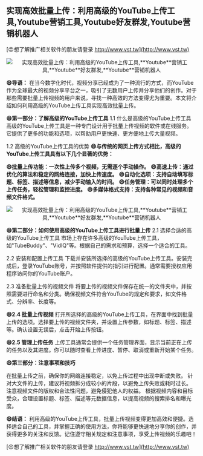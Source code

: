 ## **实现高效批量上传：利用高级的YouTube上传工具,**Youtube**营销工具,**Youtube**好友群发,**Youtube**营销机器人**

[😍想了解推广相关软件的朋友请登录 http://www.vst.tw](http://www.vst.tw)

 <center><img src="https://vst.tw/MP4/tuiguang/png/8.png" alt="实现高效批量上传：利用高级的YouTube上传工具,**Youtube**营销工具,**Youtube**好友群发,**Youtube**营销机器人"></center>

**😄导语：**
在当今数字化时代，视频分享已经成为了一种流行的方式，而YouTube作为全球最大的视频分享平台之一，吸引了无数用户上传并分享他们的创作。对于那些需要批量上传视频的用户来说，寻找一种高效的方法变得尤为重要。本文将介绍如何利用高级的YouTube上传工具实现高效批量上传。

**😄第一部分：了解高级的YouTube上传工具**
1.1 什么是高级的YouTube上传工具
高级的YouTube上传工具是一种专门设计用于批量上传视频的软件或在线服务。它提供了更多的功能和选项，以帮助用户更快速、更方便地上传大量视频。

1.2 高级的YouTube上传工具的优势
**😄与传统的网页上传方式相比，高级的YouTube上传工具具有以下几个显著的优势：**

**😄批量上传功能：一次性上传多个视频，无需逐个手动操作。**
**😄高速上传：通过优化的算法和稳定的网络连接，加快上传速度。**
**😄自动化选项：支持自动填写标题、标签、描述等信息，减少手动输入的时间。**
**😄任务管理：可以同时处理多个上传任务，轻松管理和监控进度。**
**😄多媒体格式支持：支持各种常见的视频和音频文件格式。**

 <center><img src="https://vst.tw/MP4/tuiguang/png/7.png" alt="实现高效批量上传：利用高级的YouTube上传工具,**Youtube**营销工具,**Youtube**好友群发,**Youtube**营销机器人"></center>

**😄第二部分：如何使用高级的YouTube上传工具进行批量上传**
2.1 选择合适的高级的YouTube上传工具
市场上存在许多高级的YouTube上传工具，如"TubeBuddy"、"VidIQ"等。根据自己的需求和预算，选择一个适合的工具。

2.2 安装和配置上传工具
下载并安装所选择的高级的YouTube上传工具。安装完成后，登录YouTube账号，并按照软件提供的指引进行配置。通常需要授权应用程序访问你的YouTube账户。

2.3 准备批量上传的视频文件
将要上传的视频文件保存在统一的文件夹中，并按照需要进行命名和分类。确保视频文件符合YouTube的规定和要求，如文件格式、分辨率、长度等。

**😄2.4 批量上传视频**
打开所选择的高级的YouTube上传工具，在界面中找到批量上传的选项。选择要上传的视频文件夹，并设置上传参数，如标题、标签、描述等。确认设置无误后，点击开始上传按钮。

**😄2.5 管理上传任务**
上传工具通常会提供一个任务管理界面，显示当前正在上传的任务以及其进度。你可以随时查看上传进度、暂停、取消或重新开始某个任务。

**😄第三部分：注意事项和技巧**

在批量上传之前，确保你的网络连接稳定，以免上传过程中出现中断或失败。
针对大文件的上传，建议将视频拆分成较小的片段，以避免上传失败或耗时过长。
注意视频文件的版权和合法性问题，避免侵犯他人的权益。
根据视频内容和目标受众，合理设置标题、标签、描述等元数据信息，以提高视频的搜索排名和曝光度。

**😄结语：**
利用高级的YouTube上传工具，批量上传视频变得更加高效和便捷。选择适合自己的工具，并掌握正确的使用方法，你将能够更快速地分享你的创作，并获得更多的关注和反馈。记住遵守相关规定和注意事项，享受上传视频的乐趣吧！

[😍想了解推广相关软件的朋友请登录 http://www.vst.tw](http://www.vst.tw)



